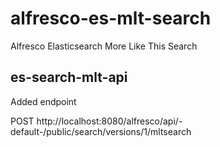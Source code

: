 # alfresco-es-mlt-search
Alfresco Elasticsearch More Like This Search

## es-search-mlt-api

Added endpoint

POST http://localhost:8080/alfresco/api/-default-/public/search/versions/1/mltsearch
